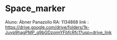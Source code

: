 # Space_marker
Aluno: Ábner Panazollo
RA: 1134868
link : https://drive.google.com/drive/folders/1k-Juyp9hagPMP_g9bGDzoimYFbfcRfc1?usp=drive_link
